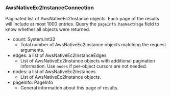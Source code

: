 ### AwsNativeEc2InstanceConnection
Paginated list of AwsNativeEc2Instance objects. Each page of the results will include at most 1000 entries. Query the `pageInfo.hasNextPage` field to know whether all objects were returned.

- count: System.Int32
  - Total number of AwsNativeEc2Instance objects matching the request arguments.
- edges: a list of AwsNativeEc2InstanceEdges
  - List of AwsNativeEc2Instance objects with additional pagination information. Use `nodes` if per-object cursors are not needed.
- nodes: a list of AwsNativeEc2Instances
  - List of AwsNativeEc2Instance objects.
- pageInfo: PageInfo
  - General information about this page of results.
